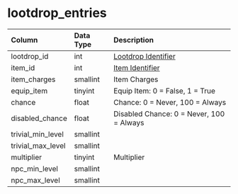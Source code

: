 # lootdrop_entries

| Column | Data Type | Description |
| :--- | :--- | :--- |
| lootdrop_id | int | [Lootdrop Identifier](lootdrop.md) |
| item_id | int | [Item Identifier](../../schema/items/items.md) |
| item_charges | smallint | Item Charges |
| equip_item | tinyint | Equip Item: 0 = False, 1 = True |
| chance | float | Chance: 0 = Never, 100 = Always |
| disabled_chance | float | Disabled Chance: 0 = Never, 100 = Always |
| trivial_min_level | smallint |  |
| trivial_max_level | smallint |  |
| multiplier | tinyint | Multiplier |
| npc_min_level | smallint |  |
| npc_max_level | smallint |  |


